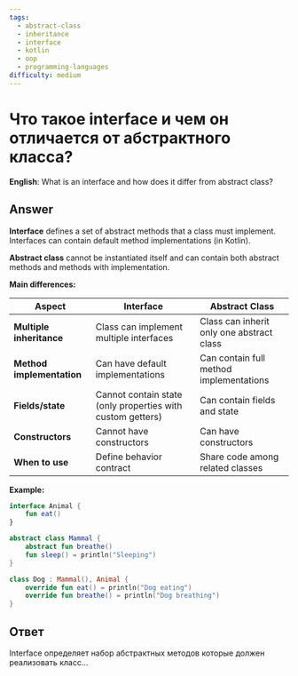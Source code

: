 ```yaml
---
tags:
  - abstract-class
  - inheritance
  - interface
  - kotlin
  - oop
  - programming-languages
difficulty: medium
---
```


# Что такое interface и чем он отличается от абстрактного класса?

**English**: What is an interface and how does it differ from abstract class?

## Answer

**Interface** defines a set of abstract methods that a class must implement. Interfaces can contain default method implementations (in Kotlin).

**Abstract class** cannot be instantiated itself and can contain both abstract methods and methods with implementation.

**Main differences:**

| Aspect | Interface | Abstract Class |
|--------|-----------|----------------|
| **Multiple inheritance** | Class can implement multiple interfaces | Class can inherit only one abstract class |
| **Method implementation** | Can have default implementations | Can contain full method implementations |
| **Fields/state** | Cannot contain state (only properties with custom getters) | Can contain fields and state |
| **Constructors** | Cannot have constructors | Can have constructors |
| **When to use** | Define behavior contract | Share code among related classes |

**Example:**
```kotlin
interface Animal {
    fun eat()
}

abstract class Mammal {
    abstract fun breathe()
    fun sleep() = println("Sleeping")
}

class Dog : Mammal(), Animal {
    override fun eat() = println("Dog eating")
    override fun breathe() = println("Dog breathing")
}
```

## Ответ

Interface определяет набор абстрактных методов которые должен реализовать класс...

